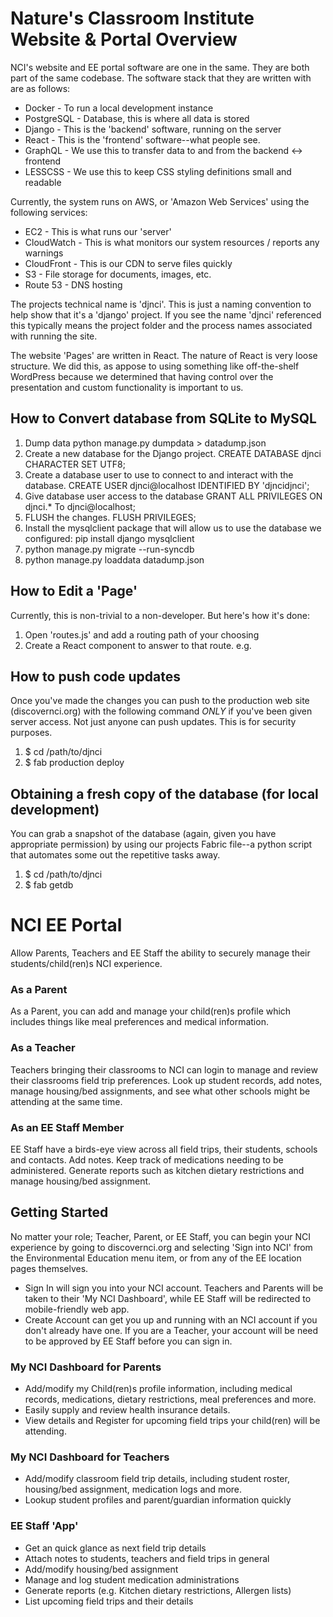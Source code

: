 # Nature's Classroom Institute Website & Portal Overview

NCI's website and EE portal software are one in the same. They are both part of the same codebase. The software stack that they are written with are as follows:

* Docker - To run a local development instance
* PostgreSQL - Database, this is where all data is stored
* Django - This is the 'backend' software, running on the server
* React - This is the 'frontend' software--what people see.
* GraphQL - We use this to transfer data to and from the backend <-> frontend
* LESSCSS - We use this to keep CSS styling definitions small and readable

Currently, the system runs on AWS, or 'Amazon Web Services' using the following services:

* EC2 - This is what runs our 'server'
* CloudWatch - This is what monitors our system resources / reports any warnings
* CloudFront - This is our CDN to serve files quickly
* S3 - File storage for documents, images, etc.
* Route 53 - DNS hosting

The projects technical name is 'djnci'. This is just a naming convention to help show that it's a 'django' project. If you see the name 'djnci' referenced this typically means the project folder and the process names associated with running the site.

The website 'Pages' are written in React. The nature of React is very loose structure. We did this, as appose to using something like off-the-shelf WordPress because we determined that having control over the presentation and custom functionality is important to us.

## How to Convert database from SQLite to MySQL

1. Dump data
python manage.py dumpdata > datadump.json
2. Create a new database for the Django project.
CREATE DATABASE djnci CHARACTER SET UTF8;
3. Create a database user to use to connect to and interact with the database.
CREATE USER djnci@localhost IDENTIFIED BY 'djncidjnci';
4. Give database user access to the database
GRANT ALL PRIVILEGES ON djnci.* To djnci@localhost;
5. FLUSH the changes.
FLUSH PRIVILEGES;
6. Install the mysqlclient package that will allow us to use the database we configured:
pip install django mysqlclient
7. python manage.py migrate --run-syncdb
8. python manage.py loaddata datadump.json

## How to Edit a 'Page'

Currently, this is non-trivial to a non-developer. But here's how it's done:

1. Open 'routes.js' and add a routing path of your choosing
2. Create a React component to answer to that route. e.g.

## How to push code updates

Once you've made the changes you can push to the production web site (discovernci.org) with the following command *ONLY* if you've been given server access. Not just anyone can push updates. This is for security purposes.

1. $ cd /path/to/djnci
2. $ fab production deploy


## Obtaining a fresh copy of the database (for local development)

You can grab a snapshot of the database (again, given you have appropriate permission) by using our projects Fabric file--a python script that automates some out the repetitive tasks away.

1. $ cd /path/to/djnci
2. $ fab getdb



# NCI EE Portal
Allow Parents, Teachers and EE Staff the ability to securely manage their students/child(ren)s NCI experience.

### As a Parent
As a Parent, you can add and manage your child(ren)s profile which includes things like meal preferences and medical information.

### As a Teacher
Teachers bringing their classrooms to NCI can login to manage and review their classrooms field trip preferences. Look up student records, add notes, manage housing/bed assignments, and see what other schools might be attending at the same time.

### As an EE Staff Member
EE Staff have a birds-eye view across all field trips, their students, schools and contacts. Add notes. Keep track of medications needing to be administered. Generate reports such as kitchen dietary restrictions and manage housing/bed assignment.

## Getting Started
No matter your role; Teacher, Parent, or EE Staff, you can begin your NCI experience by going to discovernci.org and selecting 'Sign into NCI' from the Environmental Education menu item, or from any of the EE location pages themselves.

* Sign In will sign you into your NCI account. Teachers and Parents will be taken to their 'My NCI Dashboard', while EE Staff will be redirected to mobile-friendly web app.
* Create Account can get you up and running with an NCI account if you don't already have one. If you are a Teacher, your account will be need to be approved by EE Staff before you can sign in.

### My NCI Dashboard for Parents
* Add/modify my Child(ren)s profile information, including medical records, medications, dietary restrictions, meal preferences and more.
* Easily supply and review health insurance details.
* View details and Register for upcoming field trips your child(ren) will be attending.

### My NCI Dashboard for Teachers
* Add/modify classroom field trip details, including student roster, housing/bed assignment, medication logs and more.
* Lookup student profiles and parent/guardian information quickly

### EE Staff 'App'
* Get an quick glance as next field trip details
* Attach notes to students, teachers and field trips in general
* Add/modify housing/bed assignment
* Manage and log student medication administrations
* Generate reports (e.g. Kitchen dietary restrictions, Allergen lists)
* List upcoming field trips and their details
